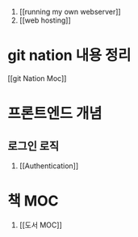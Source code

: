 1. [[running my own webserver]]
2. [[web hosting]]


# git nation 내용 정리 
[[git Nation Moc]]



# 프론트엔드 개념
## 로그인 로직 
1. [[Authentication]]


# 책 MOC
1. [[도서 MOC]]
